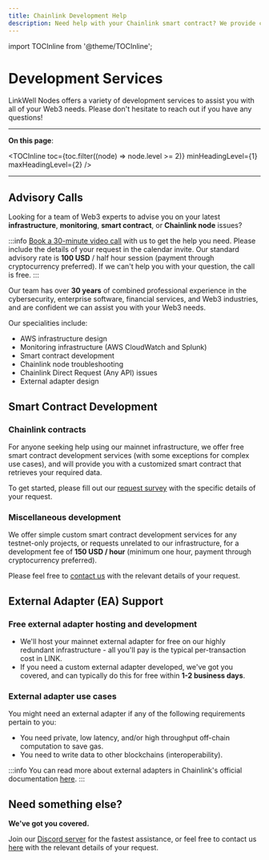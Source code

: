 ```yaml
---
title: Chainlink Development Help
description: Need help with your Chainlink smart contract? We provide custom data feeds, external adapter support, and Chainlink infrastructure / monitoring / security support. 
---
```


import TOCInline from '@theme/TOCInline';

# Development Services

LinkWell Nodes offers a variety of development services to assist you with all of your Web3 needs. Please don't hesitate to reach out if you have any questions!

---

**On this page**:

<TOCInline
  toc={toc.filter((node) => node.level >= 2)}
  minHeadingLevel={1}
  maxHeadingLevel={2}
/>

---

## Advisory Calls

Looking for a team of Web3 experts to advise you on your latest **infrastructure**, **monitoring**, **smart contract**, or **Chainlink node** issues? 

:::info
[Book a 30-minute video call](https://calendly.com/linkwell-nodes) with us to get the help you need. Please include the details of your request in the calendar invite. Our standard advisory rate is **100 USD** / half hour session (payment through cryptocurrency preferred). If we can't help you with your question, the call is free.
:::

Our team has over **30 years** of combined professional experience in the cybersecurity, enterprise software, financial services, and Web3 industries, and are confident we can assist you with your Web3 needs.

Our specialities include:

- AWS infrastructure design
- Monitoring infrastructure (AWS CloudWatch and Splunk)
- Smart contract development
- Chainlink node troubleshooting
- Chainlink Direct Request (Any API) issues
- External adapter design

## Smart Contract Development

### Chainlink contracts

For anyone seeking help using our mainnet infrastructure, we offer free smart contract development services (with some exceptions for complex use cases), and will provide you with a customized smart contract that retrieves your required data. 

To get started, please fill out our [request survey](https://linkwellnodes.io/Getting-Started.html) with the specific details of your request.

### Miscellaneous development

We offer simple custom smart contract development services for any testnet-only projects, or requests unrelated to our infrastructure, for a development fee of **150 USD / hour** (minimum one hour, payment through cryptocurrency preferred).

Please feel free to [contact us](https://linkwellnodes.io/#contact-us "Contact LinkWell Nodes") with the relevant details of your request.

## External Adapter (EA) Support

### Free external adapter hosting and development

* We'll host your mainnet external adapter for free on our highly redundant infrastructure - all you'll pay is the typical per-transaction cost in LINK.
* If you need a custom external adapter developed, we've got you covered, and can typically do this for free within **1-2 business days**.

### External adapter use cases

You might need an external adapter if any of the following requirements pertain to you:

* You need private, low latency, and/or high throughput off-chain computation to save gas.
* You need to write data to other blockchains (interoperability).

:::info
You can read more about external adapters in Chainlink's official documentation [here](https://docs.chain.link/chainlink-nodes/external-adapters/external-adapters).
:::

## Need something else?

**We've got you covered.**

Join our [Discord server](https://discord.gg/Xs6SjqVPUA) for the fastest assistance, or feel free to contact us [here](https://linkwellnodes.io/#contact-us "Contact LinkWell Nodes") with the relevant details of your request.